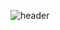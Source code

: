 ![header](https://capsule-render.vercel.app/api?type=waving&height=200&section=header&text=Hi%20👋&fontSize=90&fontAlign=70&fontAlignY=40&color=0:FFD28D,100:F199CA&fontColor=ffffff)



<!--
**leeenzang/leeenzang** is a ✨ _special_ ✨ repository because its `README.md` (this file) appears on your GitHub profile.

Here are some ideas to get you started:

- 🔭 I’m currently working on ...
- 🌱 I’m currently learning ...
- 👯 I’m looking to collaborate on ...
- 🤔 I’m looking for help with ...
- 💬 Ask me about ...
- 📫 How to reach me: ...
- 😄 Pronouns: ...
- ⚡ Fun fact: ...
-->
